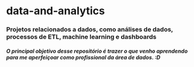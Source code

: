 # data-and-analytics
### Projetos relacionados a dados, como análises de dados, processos de ETL, machine learning e dashboards

##### O principal objetivo desse repositório é trazer o que venho aprendendo para me aperfeiçoar como profissional da área de dados. :D

